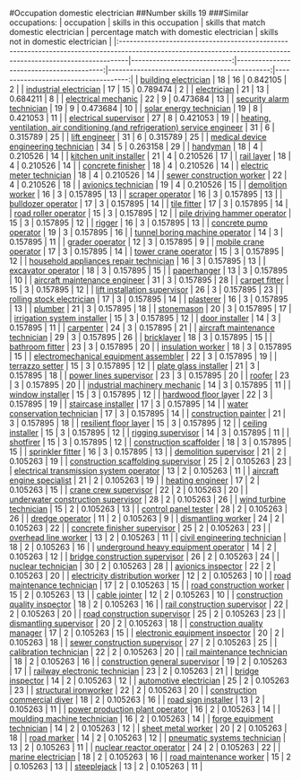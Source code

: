 #Occupation domestic electrician
##Number skills 19
###Similar occupations:
| occupation                                                                                                                                                    |   skills in this occupation |   skills that match domestic electrician |   percentage match with domestic electrician |   skills not in domestic electrician |
|:--------------------------------------------------------------------------------------------------------------------------------------------------------------|----------------------------:|-----------------------------------------:|---------------------------------------------:|-------------------------------------:|
| [building electrician](building_electrician.md)                                                                                                               |                          18 |                                       16 |                                     0.842105 |                                    2 |
| [industrial electrician](industrial_electrician.md)                                                                                                           |                          17 |                                       15 |                                     0.789474 |                                    2 |
| [electrician](electrician.md)                                                                                                                                 |                          21 |                                       13 |                                     0.684211 |                                    8 |
| [electrical mechanic](electrical_mechanic.md)                                                                                                                 |                          22 |                                        9 |                                     0.473684 |                                   13 |
| [security alarm technician](security_alarm_technician.md)                                                                                                     |                          19 |                                        9 |                                     0.473684 |                                   10 |
| [solar energy technician](solar_energy_technician.md)                                                                                                         |                          19 |                                        8 |                                     0.421053 |                                   11 |
| [electrical supervisor](electrical_supervisor.md)                                                                                                             |                          27 |                                        8 |                                     0.421053 |                                   19 |
| [heating, ventilation, air conditioning (and refrigeration) service engineer](heating,_ventilation,_air_conditioning_(and_refrigeration)_service_engineer.md) |                          31 |                                        6 |                                     0.315789 |                                   25 |
| [lift engineer](lift_engineer.md)                                                                                                                             |                          31 |                                        6 |                                     0.315789 |                                   25 |
| [medical device engineering technician](medical_device_engineering_technician.md)                                                                             |                          34 |                                        5 |                                     0.263158 |                                   29 |
| [handyman](handyman.md)                                                                                                                                       |                          18 |                                        4 |                                     0.210526 |                                   14 |
| [kitchen unit installer](kitchen_unit_installer.md)                                                                                                           |                          21 |                                        4 |                                     0.210526 |                                   17 |
| [rail layer](rail_layer.md)                                                                                                                                   |                          18 |                                        4 |                                     0.210526 |                                   14 |
| [concrete finisher](concrete_finisher.md)                                                                                                                     |                          18 |                                        4 |                                     0.210526 |                                   14 |
| [electric meter technician](electric_meter_technician.md)                                                                                                     |                          18 |                                        4 |                                     0.210526 |                                   14 |
| [sewer construction worker](sewer_construction_worker.md)                                                                                                     |                          22 |                                        4 |                                     0.210526 |                                   18 |
| [avionics technician](avionics_technician.md)                                                                                                                 |                          19 |                                        4 |                                     0.210526 |                                   15 |
| [demolition worker](demolition_worker.md)                                                                                                                     |                          16 |                                        3 |                                     0.157895 |                                   13 |
| [scraper operator](scraper_operator.md)                                                                                                                       |                          16 |                                        3 |                                     0.157895 |                                   13 |
| [bulldozer operator](bulldozer_operator.md)                                                                                                                   |                          17 |                                        3 |                                     0.157895 |                                   14 |
| [tile fitter](tile_fitter.md)                                                                                                                                 |                          17 |                                        3 |                                     0.157895 |                                   14 |
| [road roller operator](road_roller_operator.md)                                                                                                               |                          15 |                                        3 |                                     0.157895 |                                   12 |
| [pile driving hammer operator](pile_driving_hammer_operator.md)                                                                                               |                          15 |                                        3 |                                     0.157895 |                                   12 |
| [rigger](rigger.md)                                                                                                                                           |                          16 |                                        3 |                                     0.157895 |                                   13 |
| [concrete pump operator](concrete_pump_operator.md)                                                                                                           |                          19 |                                        3 |                                     0.157895 |                                   16 |
| [tunnel boring machine operator](tunnel_boring_machine_operator.md)                                                                                           |                          14 |                                        3 |                                     0.157895 |                                   11 |
| [grader operator](grader_operator.md)                                                                                                                         |                          12 |                                        3 |                                     0.157895 |                                    9 |
| [mobile crane operator](mobile_crane_operator.md)                                                                                                             |                          17 |                                        3 |                                     0.157895 |                                   14 |
| [tower crane operator](tower_crane_operator.md)                                                                                                               |                          15 |                                        3 |                                     0.157895 |                                   12 |
| [household appliances repair technician](household_appliances_repair_technician.md)                                                                           |                          16 |                                        3 |                                     0.157895 |                                   13 |
| [excavator operator](excavator_operator.md)                                                                                                                   |                          18 |                                        3 |                                     0.157895 |                                   15 |
| [paperhanger](paperhanger.md)                                                                                                                                 |                          13 |                                        3 |                                     0.157895 |                                   10 |
| [aircraft maintenance engineer](aircraft_maintenance_engineer.md)                                                                                             |                          31 |                                        3 |                                     0.157895 |                                   28 |
| [carpet fitter](carpet_fitter.md)                                                                                                                             |                          15 |                                        3 |                                     0.157895 |                                   12 |
| [lift installation supervisor](lift_installation_supervisor.md)                                                                                               |                          26 |                                        3 |                                     0.157895 |                                   23 |
| [rolling stock electrician](rolling_stock_electrician.md)                                                                                                     |                          17 |                                        3 |                                     0.157895 |                                   14 |
| [plasterer](plasterer.md)                                                                                                                                     |                          16 |                                        3 |                                     0.157895 |                                   13 |
| [plumber](plumber.md)                                                                                                                                         |                          21 |                                        3 |                                     0.157895 |                                   18 |
| [stonemason](stonemason.md)                                                                                                                                   |                          20 |                                        3 |                                     0.157895 |                                   17 |
| [irrigation system installer](irrigation_system_installer.md)                                                                                                 |                          15 |                                        3 |                                     0.157895 |                                   12 |
| [door installer](door_installer.md)                                                                                                                           |                          14 |                                        3 |                                     0.157895 |                                   11 |
| [carpenter](carpenter.md)                                                                                                                                     |                          24 |                                        3 |                                     0.157895 |                                   21 |
| [aircraft maintenance technician](aircraft_maintenance_technician.md)                                                                                         |                          29 |                                        3 |                                     0.157895 |                                   26 |
| [bricklayer](bricklayer.md)                                                                                                                                   |                          18 |                                        3 |                                     0.157895 |                                   15 |
| [bathroom fitter](bathroom_fitter.md)                                                                                                                         |                          23 |                                        3 |                                     0.157895 |                                   20 |
| [insulation worker](insulation_worker.md)                                                                                                                     |                          18 |                                        3 |                                     0.157895 |                                   15 |
| [electromechanical equipment assembler](electromechanical_equipment_assembler.md)                                                                             |                          22 |                                        3 |                                     0.157895 |                                   19 |
| [terrazzo setter](terrazzo_setter.md)                                                                                                                         |                          15 |                                        3 |                                     0.157895 |                                   12 |
| [plate glass installer](plate_glass_installer.md)                                                                                                             |                          21 |                                        3 |                                     0.157895 |                                   18 |
| [power lines supervisor](power_lines_supervisor.md)                                                                                                           |                          23 |                                        3 |                                     0.157895 |                                   20 |
| [roofer](roofer.md)                                                                                                                                           |                          23 |                                        3 |                                     0.157895 |                                   20 |
| [industrial machinery mechanic](industrial_machinery_mechanic.md)                                                                                             |                          14 |                                        3 |                                     0.157895 |                                   11 |
| [window installer](window_installer.md)                                                                                                                       |                          15 |                                        3 |                                     0.157895 |                                   12 |
| [hardwood floor layer](hardwood_floor_layer.md)                                                                                                               |                          22 |                                        3 |                                     0.157895 |                                   19 |
| [staircase installer](staircase_installer.md)                                                                                                                 |                          17 |                                        3 |                                     0.157895 |                                   14 |
| [water conservation technician](water_conservation_technician.md)                                                                                             |                          17 |                                        3 |                                     0.157895 |                                   14 |
| [construction painter](construction_painter.md)                                                                                                               |                          21 |                                        3 |                                     0.157895 |                                   18 |
| [resilient floor layer](resilient_floor_layer.md)                                                                                                             |                          15 |                                        3 |                                     0.157895 |                                   12 |
| [ceiling installer](ceiling_installer.md)                                                                                                                     |                          15 |                                        3 |                                     0.157895 |                                   12 |
| [rigging supervisor](rigging_supervisor.md)                                                                                                                   |                          14 |                                        3 |                                     0.157895 |                                   11 |
| [shotfirer](shotfirer.md)                                                                                                                                     |                          15 |                                        3 |                                     0.157895 |                                   12 |
| [construction scaffolder](construction_scaffolder.md)                                                                                                         |                          18 |                                        3 |                                     0.157895 |                                   15 |
| [sprinkler fitter](sprinkler_fitter.md)                                                                                                                       |                          16 |                                        3 |                                     0.157895 |                                   13 |
| [demolition supervisor](demolition_supervisor.md)                                                                                                             |                          21 |                                        2 |                                     0.105263 |                                   19 |
| [construction scaffolding supervisor](construction_scaffolding_supervisor.md)                                                                                 |                          25 |                                        2 |                                     0.105263 |                                   23 |
| [electrical transmission system operator](electrical_transmission_system_operator.md)                                                                         |                          13 |                                        2 |                                     0.105263 |                                   11 |
| [aircraft engine specialist](aircraft_engine_specialist.md)                                                                                                   |                          21 |                                        2 |                                     0.105263 |                                   19 |
| [heating engineer](heating_engineer.md)                                                                                                                       |                          17 |                                        2 |                                     0.105263 |                                   15 |
| [crane crew supervisor](crane_crew_supervisor.md)                                                                                                             |                          22 |                                        2 |                                     0.105263 |                                   20 |
| [underwater construction supervisor](underwater_construction_supervisor.md)                                                                                   |                          28 |                                        2 |                                     0.105263 |                                   26 |
| [wind turbine technician](wind_turbine_technician.md)                                                                                                         |                          15 |                                        2 |                                     0.105263 |                                   13 |
| [control panel tester](control_panel_tester.md)                                                                                                               |                          28 |                                        2 |                                     0.105263 |                                   26 |
| [dredge operator](dredge_operator.md)                                                                                                                         |                          11 |                                        2 |                                     0.105263 |                                    9 |
| [dismantling worker](dismantling_worker.md)                                                                                                                   |                          24 |                                        2 |                                     0.105263 |                                   22 |
| [concrete finisher supervisor](concrete_finisher_supervisor.md)                                                                                               |                          25 |                                        2 |                                     0.105263 |                                   23 |
| [overhead line worker](overhead_line_worker.md)                                                                                                               |                          13 |                                        2 |                                     0.105263 |                                   11 |
| [civil engineering technician](civil_engineering_technician.md)                                                                                               |                          18 |                                        2 |                                     0.105263 |                                   16 |
| [underground heavy equipment operator](underground_heavy_equipment_operator.md)                                                                               |                          14 |                                        2 |                                     0.105263 |                                   12 |
| [bridge construction supervisor](bridge_construction_supervisor.md)                                                                                           |                          26 |                                        2 |                                     0.105263 |                                   24 |
| [nuclear technician](nuclear_technician.md)                                                                                                                   |                          30 |                                        2 |                                     0.105263 |                                   28 |
| [avionics inspector](avionics_inspector.md)                                                                                                                   |                          22 |                                        2 |                                     0.105263 |                                   20 |
| [electricity distribution worker](electricity_distribution_worker.md)                                                                                         |                          12 |                                        2 |                                     0.105263 |                                   10 |
| [road maintenance technician](road_maintenance_technician.md)                                                                                                 |                          17 |                                        2 |                                     0.105263 |                                   15 |
| [road construction worker](road_construction_worker.md)                                                                                                       |                          15 |                                        2 |                                     0.105263 |                                   13 |
| [cable jointer](cable_jointer.md)                                                                                                                             |                          12 |                                        2 |                                     0.105263 |                                   10 |
| [construction quality inspector](construction_quality_inspector.md)                                                                                           |                          18 |                                        2 |                                     0.105263 |                                   16 |
| [rail construction supervisor](rail_construction_supervisor.md)                                                                                               |                          22 |                                        2 |                                     0.105263 |                                   20 |
| [road construction supervisor](road_construction_supervisor.md)                                                                                               |                          25 |                                        2 |                                     0.105263 |                                   23 |
| [dismantling supervisor](dismantling_supervisor.md)                                                                                                           |                          20 |                                        2 |                                     0.105263 |                                   18 |
| [construction quality manager](construction_quality_manager.md)                                                                                               |                          17 |                                        2 |                                     0.105263 |                                   15 |
| [electronic equipment inspector](electronic_equipment_inspector.md)                                                                                           |                          20 |                                        2 |                                     0.105263 |                                   18 |
| [sewer construction supervisor](sewer_construction_supervisor.md)                                                                                             |                          27 |                                        2 |                                     0.105263 |                                   25 |
| [calibration technician](calibration_technician.md)                                                                                                           |                          22 |                                        2 |                                     0.105263 |                                   20 |
| [rail maintenance technician](rail_maintenance_technician.md)                                                                                                 |                          18 |                                        2 |                                     0.105263 |                                   16 |
| [construction general supervisor](construction_general_supervisor.md)                                                                                         |                          19 |                                        2 |                                     0.105263 |                                   17 |
| [railway electronic technician](railway_electronic_technician.md)                                                                                             |                          23 |                                        2 |                                     0.105263 |                                   21 |
| [bridge inspector](bridge_inspector.md)                                                                                                                       |                          14 |                                        2 |                                     0.105263 |                                   12 |
| [automotive electrician](automotive_electrician.md)                                                                                                           |                          25 |                                        2 |                                     0.105263 |                                   23 |
| [structural ironworker](structural_ironworker.md)                                                                                                             |                          22 |                                        2 |                                     0.105263 |                                   20 |
| [construction commercial diver](construction_commercial_diver.md)                                                                                             |                          18 |                                        2 |                                     0.105263 |                                   16 |
| [road sign installer](road_sign_installer.md)                                                                                                                 |                          13 |                                        2 |                                     0.105263 |                                   11 |
| [power production plant operator](power_production_plant_operator.md)                                                                                         |                          16 |                                        2 |                                     0.105263 |                                   14 |
| [moulding machine technician](moulding_machine_technician.md)                                                                                                 |                          16 |                                        2 |                                     0.105263 |                                   14 |
| [forge equipment technician](forge_equipment_technician.md)                                                                                                   |                          14 |                                        2 |                                     0.105263 |                                   12 |
| [sheet metal worker](sheet_metal_worker.md)                                                                                                                   |                          20 |                                        2 |                                     0.105263 |                                   18 |
| [road marker](road_marker.md)                                                                                                                                 |                          14 |                                        2 |                                     0.105263 |                                   12 |
| [pneumatic systems technician](pneumatic_systems_technician.md)                                                                                               |                          13 |                                        2 |                                     0.105263 |                                   11 |
| [nuclear reactor operator](nuclear_reactor_operator.md)                                                                                                       |                          24 |                                        2 |                                     0.105263 |                                   22 |
| [marine electrician](marine_electrician.md)                                                                                                                   |                          18 |                                        2 |                                     0.105263 |                                   16 |
| [road maintenance worker](road_maintenance_worker.md)                                                                                                         |                          15 |                                        2 |                                     0.105263 |                                   13 |
| [steeplejack](steeplejack.md)                                                                                                                                 |                          13 |                                        2 |                                     0.105263 |                                   11 |

